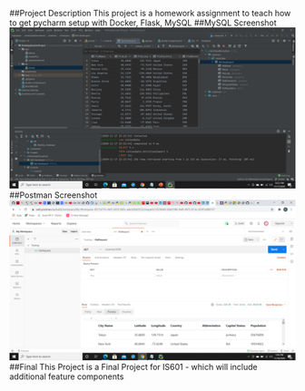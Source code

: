 ##Project Description
This project is a homework assignment to teach how to get pycharm setup with Docker, Flask, MySQL
##MySQL Screenshot
![mysql_output](screenshots/query.png)
##Postman Screenshot
![postman_output](screenshots/postman.png)
##Final
This Project is a Final Project for IS601 - which will include additional feature components